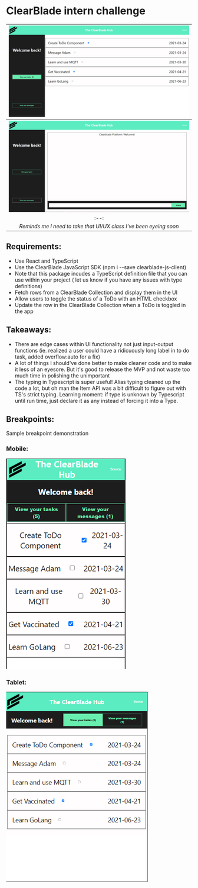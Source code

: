 # ClearBlade intern challenge

| ![Desktop image of app (taskboard)](./src/resources/desktop.PNG) | 
|:--:| 
| ![Desktop image of app(message board](./src/resources/desktop-messageboard.png) |
|:--:| 
| *Reminds me I need to take that UI/UX class I've been eyeing soon* |

## Requirements:
- Use React and TypeScript
- Use the ClearBlade JavaScript SDK (npm i --save clearblade-js-client)
- Note that this package incudes a TypeScript definition file that you can use within your
project ( let us know if you have any issues with type definitions)
- Fetch rows from a ClearBlade Collection and display them in the UI
- Allow users to toggle the status of a ToDo with an HTML checkbox
- Update the row in the ClearBlade Collection when a ToDo is toggled in the app

## Takeaways:
- There are edge cases within UI functionality not just input-output functions (ie. realized a user could have a ridicuously long label in to do task, added overflow:auto for a fix)
- A lot of things I should've done better to make cleaner code and to make it less of an eyesore. But it's good to release the MVP and not waste too much time in polishing the unimportant
- The typing in Typescript is super useful! Alias typing cleaned up the code a lot, but oh man the Item API was a bit difficult to figure out with TS's strict typing. Learning moment: if type is unknown by Typescript until run time, just declare it as any instead of forcing it into a Type.





## Breakpoints:
Sample breakpoint demonstration

### Mobile:
![Mobile image of app](./src/resources/mobile.png)

### Tablet:
![Tablet image of app](./src/resources/tablet.png)
